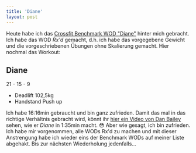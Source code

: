 ```yaml
---
title: 'Diane'
layout: post
---
```


Heute habe ich das [Crossfit Benchmark WOD "Diane"][0] hinter mich gebracht. Ich habe das WOD *Rx'd* gemacht, d.h. ich habe das vorgegebene Gewicht und die vorgeschriebenen Übungen ohne Skalierung gemacht. Hier nochmal das Workout:


Diane
-----

21 - 15 - 9

* Deadlift 102,5kg
* Handstand Push up

Ich habe 16:16min gebraucht und bin ganz zufrieden. Damit das mal in das richtige Verhältnis gebracht wird, könnt ihr [hier ein Video von Dan Bailey][1] sehen, wie er *Diane* in 1:35min macht. :flushed: Aber wie gesagt, ich bin zufrieden. Ich habe mir vorgenommen, alle WODs Rx'd zu machen und mit dieser Anstrengung habe ich wieder eins der Benchmark WODs auf meiner Liste abgehakt. Bis zur nächsten Wiederholung jedenfalls...

[0]: http://www.crossfit.com/cf-info/faq.html#WOD0
[1]: http://games.crossfit.com/video/dan-bailey-vs-diane
